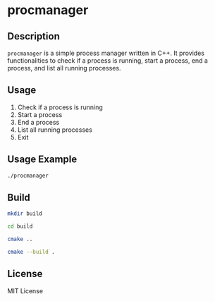 # procmanager

## Description
`procmanager` is a simple process manager written in C++. It provides functionalities to check if a process is running, start a process, end a process, and list all running processes.

## Usage
1. Check if a process is running
2. Start a process
3. End a process
4. List all running processes
5. Exit

## Usage Example
```bash
./procmanager
```

## Build
```bash
mkdir build
```

```bash
cd build
```

```bash
cmake ..
```

```bash
cmake --build .
```

## License

MIT License